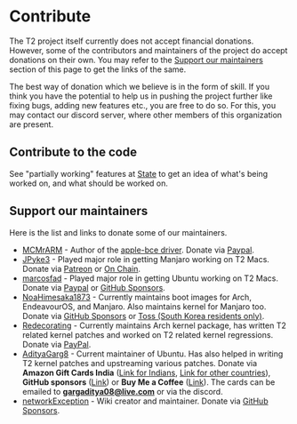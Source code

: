 # Contribute

The T2 project itself currently does not accept financial donations. However, some of the contributors and maintainers of the project do accept donations on their own. You may refer to the [Support our maintainers](https://wiki.t2linux.org/contribute/#support-our-maintainers) section of this page to get the links of the same.

The best way of donation which we believe is in the form of skill. If you think you have the potential to help us in pushing the project further like fixing bugs, adding new features etc., you are free to do so. For this, you may contact our discord server, where other members of this organization are present.

## Contribute to the code

See "partially working" features at [State](https://wiki.t2linux.org/state/) to get an idea of what's being worked on, and what should be worked on.

## Support our maintainers

Here is the list and links to donate some of our maintainers.

- [MCMrARM](https://github.com/MCMrARM) - Author of the [apple-bce driver](https://github.com/t2linux/apple-bce-drv). Donate via [Paypal](https://paypal.me/mcmrarm).
- [JPyke3](https://github.com/JPyke3) - Played major role in getting Manjaro working on T2 Macs. Donate via [Patreon](https://patreon.com/pykee) or [On Chain](https://github.com/JPyke3/mbp-manjaro#donations).
- [marcosfad](https://github.com/marcosfad) - Played major role in getting Ubuntu working on T2 Macs. Donate via [Paypal](https://paypal.me/marcosfad) or [GitHub Sponsors](https://github.com/sponsors/marcosfad).
- [NoaHimesaka1873](https://github.com/NoaHimesaka1873) - Currently maintains boot images for Arch, EndeavourOS, and Manjaro. Also maintains kernel for Manjaro too. Donate via [GitHub Sponsors](https://github.com/sponsors/NoaHimesaka1873) or [Toss (South Korea residents only)](https://toss.me/yuifmirror).
- [Redecorating](https://github.com/Redecorating) - Currently maintains Arch kernel package, has written T2 related kernel patches and worked on T2 related kernel regressions. Donate via [PayPal](https://paypal.me/redecorating).
- [AdityaGarg8](https://github.com/AdityaGarg8) - Current maintainer of Ubuntu. Has also helped in writing T2 kernel patches and upstreaming various patches. Donate via **Amazon Gift Cards India** ([Link for Indians](https://www.amazon.in/s?k=amazon+e-gift+voucher&adgrpid=60620499282&ext_vrnc=hi&gclid=Cj0KCQjw8O-VBhCpARIsACMvVLMW9KEhsWO9xHEvOh7VLo3lCimvvJJqaKdqwj-OlN_ZAMp3ZIztQ0AaAtGAEALw_wcB&hvadid=294106443315&hvdev=m&hvlocphy=9075215&hvnetw=g&hvqmt=b&hvrand=11733182626932158840&hvtargid=kwd-314681002020&hydadcr=15237_1791630&tag=googinhydrmob-21&ref=pd_sl_3qs6ai50tg_b), [Link for other countries](https://www.g2a.com/search?query=Amazon%20India)), **GitHub sponsors** ([Link](https://github.com/sponsors/AdityaGarg8)) or **Buy Me a Coffee** ([Link](https://www.buymeacoffee.com/gargadityav)). The cards can be emailed to **gargaditya08@live.com** or via the discord.
- [networkException](https://github.com/networkException) - Wiki creator and maintainer. Donate via [GitHub Sponsors](https://github.com/sponsors/networkException).
